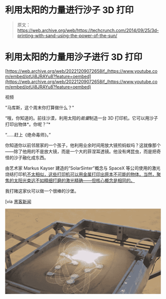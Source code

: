 # 利用太阳的力量进行沙子 3D 打印 

> 原文：<https://web.archive.org/web/https://techcrunch.com/2014/09/25/3d-printing-with-sand-using-the-power-of-the-sun/>

# 利用太阳的力量用沙子进行 3D 打印

[https://web.archive.org/web/20221209072658if_/https://www.youtube.com/embed/ptUj8JRAYu8?feature=oembed](https://web.archive.org/web/20221209072658if_/https://www.youtube.com/embed/ptUj8JRAYu8?feature=oembed)

视频

"马库斯，这个周末你打算做什么？"

“哦，你知道的。前往沙漠，利用太阳的*能量*制造一台 3D 打印机，它可以用沙子打印出物体*。你呢？”*

“……赶上《绝命毒师》。”

你知道你以前邻居家的一个孩子，他利用业余时间用放大镜煎蚂蚁吗？这就像那个——除了他用的不是放大镜，而是一个大的菲涅耳透镜。他没有烤昆虫，而是把奇怪的沙子融化成东西。

由艺术家 Markus Kayser 建造的“SolarSinter”概念与 SpaceX 等公司使用的激光烧结打印机[不太相似，这些打印机可以用金属打印出原本不可能的物体。当然，聚焦的太阳光束远不如精细打磨的激光精确——但核心概念是相同的。](https://web.archive.org/web/20221209072658/https://beta.techcrunch.com/2013/09/05/elon-musk-shows-off-his-crazy-iron-man-inspired-3d-modeling-setup/)

我打赌这家伙可以做一个很棒的沙堡。

[via [黑客新闻](https://web.archive.org/web/20221209072658/https://news.ycombinator.com/item?id=8364958)

![sand](img/8439761d35b16b30e6a3ee0c8f4f6658.png)